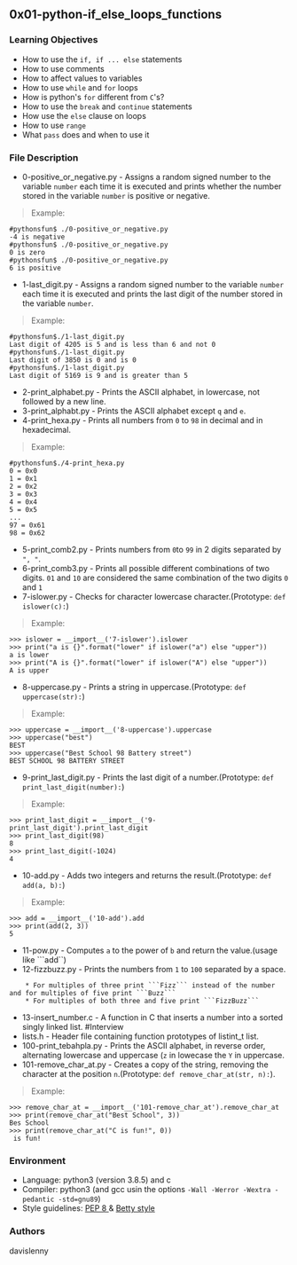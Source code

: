 ## 0x01-python-if_else_loops_functions

### Learning Objectives
* How to use the ```if, if ... else``` statements
* How to use comments
* How to affect values to variables
* How to use ```while``` and ```for``` loops
* How is python's ```for``` different from ```C```'s?
* How to use the ```break``` and ```continue``` statements
* How use the ```else``` clause on loops
* How to use ```range```
* What ```pass``` does and when to use it

### File Description
* 0-positive_or_negative.py - Assigns a random signed number to the variable ```number``` each time it is executed and prints whether the number stored in the variable ```number``` is positive or negative. 
> Example:
```
#pythonsfun$ ./0-positive_or_negative.py
-4 is negative
#pythonsfun$ ./0-positive_or_negative.py
0 is zero
#pythonsfun$ ./0-positive_or_negative.py
6 is positive
```
* 1-last_digit.py - Assigns a random signed number to the variable ```number``` each time it is executed and prints the last digit of the number stored in the variable ```number```.
> Example:
```
#pythonsfun$./1-last_digit.py
Last digit of 4205 is 5 and is less than 6 and not 0
#pythonsfun$./1-last_digit.py
Last digit of 3850 is 0 and is 0
#pythonsfun$./1-last_digit.py
Last digit of 5169 is 9 and is greater than 5
```
* 2-print_alphabet.py - Prints the ASCII alphabet, in lowercase, not followed by a new line.
* 3-print_alphabt.py - Prints the ASCII alphabet except ```q``` and ```e```.
* 4-print_hexa.py - Prints all numbers from ```0``` to ```98``` in decimal and in hexadecimal.
> Example:
```
#pythonsfun$./4-print_hexa.py
0 = 0x0
1 = 0x1
2 = 0x2
3 = 0x3
4 = 0x4
5 = 0x5
...
97 = 0x61
98 = 0x62
```
* 5-print_comb2.py - Prints numbers from ```0```to ```99``` in 2 digits separated by ```", "```.
* 6-print_comb3.py - Prints all possible different combinations of two digits. ```01``` and ```10``` are considered the same combination of the two digits ```0``` and ```1```
* 7-islower.py - Checks for character lowercase character.(Prototype: ```def islower(c):```)
> Example:
```
>>> islower = __import__('7-islower').islower
>>> print("a is {}".format("lower" if islower("a") else "upper"))
a is lower
>>> print("A is {}".format("lower" if islower("A") else "upper"))
A is upper
```
* 8-uppercase.py - Prints a string in uppercase.(Prototype: ```def uppercase(str):```)
> Example:
```
>>> uppercase = __import__('8-uppercase').uppercase
>>> uppercase("best")
BEST
>>> uppercase("Best School 98 Battery street")
BEST SCHOOL 98 BATTERY STREET
```
* 9-print_last_digit.py - Prints the last digit of a number.(Prototype: ```def print_last_digit(number):```)
> Example:
```
>>> print_last_digit = __import__('9-print_last_digit').print_last_digit
>>> print_last_digit(98)
8
>>> print_last_digit(-1024)
4
```
* 10-add.py - Adds two integers and returns the result.(Prototype: ```def add(a, b):```)
> Example:
```
>>> add = __import__('10-add').add
>>> print(add(2, 3))
5
```
* 11-pow.py - Computes ```a``` to the power of ```b``` and return the value.(usage like ```add``)
* 12-fizzbuzz.py - Prints the numbers from ```1``` to ```100``` separated by a space.
```
	* For multiples of three print ```Fizz``` instead of the number and for multiples of five print ```Buzz```
	* For multiples of both three and five print ```FizzBuzz```
```
* 13-insert_number.c - A function in C that inserts a number into a sorted singly linked list. #Interview
* lists.h - Header file containing function prototypes of listint_t list.
* 100-print_tebahpla.py - Prints the ASCII alphabet, in reverse order, alternating lowercase and uppercase (```z``` in lowecase the ```Y``` in uppercase.
* 101-remove_char_at.py - Creates a copy of the string, removing the character at the position ```n```.(Prototype: ```def remove_char_at(str, n):```).
> Example:
```
>>> remove_char_at = __import__('101-remove_char_at').remove_char_at
>>> print(remove_char_at("Best School", 3))
Bes School
>>> print(remove_char_at("C is fun!", 0))
 is fun!
```
### Environment
* Language: python3 (version 3.8.5) and c
* Compiler: python3 (and gcc usin the options ```-Wall -Werror -Wextra -pedantic -std=gnu89```)
* Style guidelines: [PEP 8 ](https://peps.python.org/pep-0008/) & [Betty style](https://github.com/holbertonschool/Betty/wiki)

### Authors
davislenny







